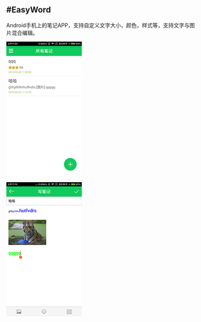 #EasyWord
------
Android手机上的笔记APP，支持自定义文字大小，颜色，样式等，支持文字与图片混合编辑。

![image](https://github.com/dolpphins/EasyWord/raw/master/images/ui-1.png)

![image](https://github.com/dolpphins/EasyWord/raw/master/images/ui-2.png)